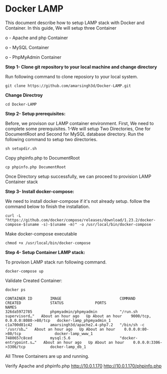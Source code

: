 # Docker LAMP

This document describe how to setup LAMP stack with Docker and Container. In this guide, We will setup three Container

o - Apache and php Container

o - MySQL Container

o - PhpMyAdmin Container

**Step 1- Clone git repository to your local machine and change directory**

Run following command to clone reposiory to your local system.
```
git clone https://github.com/amarsingh3d/Docker-LAMP.git
```
**Change Directroy**
```
cd Docker-LAMP
```

**Step 2- Setup prerequisites:**

Before, we provison our LAMP container environment. First, We need to complete some prerequisites.
1-We will setup Two Directories, One for DocumentRoot and Second for MySQL database directory.
  Run the following command to setup two directories. 
```
sh setupdir.sh
```
Copy phpinfo.php to DocumentRoot
```
cp phpinfo.php DocumentRoot
```


Once Directory setup successfully, we can proceed to provision LAMP Container stack

**Step 3- Install docker-compose:**

We need to install docker-compose if it's not already setup. follow the command below to finish the installation.
```
curl -L "https://github.com/docker/compose/releases/download/1.23.2/docker-compose-$(uname -s)-$(uname -m)" -o /usr/local/bin/docker-compose
```
Make docker-compose executable
```
chmod +x /usr/local/bin/docker-compose
```

**Step 4- Setup Container LAMP stack:**

To provison LAMP stack run following command.
```
docker-compose up
```

Validate Created Container:
```
docker ps
```
```
CONTAINER ID        IMAGE                          COMMAND                  CREATED             STATUS              PORTS                            NAMES
326da5972785        phpmyadmin/phpmyadmin          "/run.sh supervisord…"   About an hour ago   Up About an hour    9000/tcp, 0.0.0.0:8080->80/tcp   docker-lamp_phpmyadmin_1
c1a700d81c42        amarsingh3d/apache2.4-php7.2   "/bin/sh -c '/usr/sb…"   About an hour ago   Up About an hour    0.0.0.0:80->80/tcp               docker-lamp_www_1
7480657c8ced        mysql:5.6                      "docker-entrypoint.s…"   About an hour ago   Up About an hour    0.0.0.0:3306->3306/tcp           docker-lamp_db_1
```
All Three Containers are up and running.

Verify Apache and phpinfo.php
http://10.0.1.170
http://10.0.1.170/phpinfo.php

